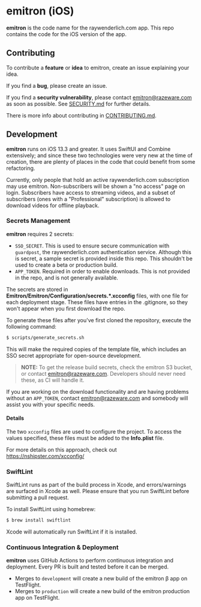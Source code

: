 # emitron (iOS)

__emitron__ is the code name for the raywenderlich.com app. This repo contains the code for the iOS version of the app.

## Contributing

To contribute a __feature__ or __idea__ to emitron, create an issue explaining your idea.

If you find a __bug__, please create an issue.

If you find a __security vulnerability__, please contact emitron@razeware.com as soon as possible. See [SECURITY.md](SECURITY.md) for further details.

There is more info about contributing in [CONTRIBUTING.md](CONTRIBUTING.md).


## Development

__emitron__ runs on iOS 13.3 and greater. It uses SwiftUI and Combine extensively; and since these two technologies were very new at the time of creation, there are plenty of places in the code that could benefit from some refactoring.

Currently, only people that hold an active raywenderlich.com subscription may use emitron. Non-subscribers will be shown a "no access" page on login. Subscribers have access to streaming videos, and a subset of subscribers (ones with a "Professional" subscription) is allowed to download videos for offline playback.

### Secrets Management

__emitron__ requires 2 secrets:

- `SSO_SECRET`. This is used to ensure secure communication with `guardpost`, the raywenderlich.com authentication service. Although this is secret, a sample secret is provided inside this repo. This shouldn't be used to create a beta or production build.
- `APP_TOKEN`. Required in order to enable downloads. This is not provided in the repo, and is not generally available.

The secrets are stored in __Emitron/Emitron/Configuration/secrets.*.xcconfig__ files, with one file for each deployment stage. These files have entries in the .gitignore, so they won't appear when you first download the repo.

To generate these files after you've first cloned the repository, execute the following command:

```bash
$ scripts/generate_secrets.sh
```

This will make the required copies of the template file, which includes an SSO secret appropriate for open-source development.

> __NOTE:__ To get the release build secrets, check the emitron S3 bucket, or contact emitron@razeware.com. Developers should never need these, as CI will handle it.

If you are working on the download functionality and are having problems without an `APP_TOKEN`, contact emitron@razeware.com and somebody will assist you with your specific needs.

#### Details

The two `xcconfig` files are used to configure the project. To access the values specified, these files must be added to the __Info.plist__ file.


For more details on this approach, check out https://nshipster.com/xcconfig/


### SwiftLint

SwiftLint runs as part of the build process in Xcode, and errors/warnings are surfaced in Xcode as well. Please ensure that you run SwiftLint before submitting a pull request.

To install SwiftLint using homebrew:

```bash
$ brew install swiftlint
```

Xcode will automatically run SwiftLint if it is installed.

### Continuous Integration & Deployment

__emitron__ uses GitHub Actions to perform continuous integration and deployment. Every PR is built and tested before it can be merged.

- Merges to `development` will create a new build of the emitron β app on TestFlight.
- Merges to `production` will create a new build of the emitron production app on TestFlight.




